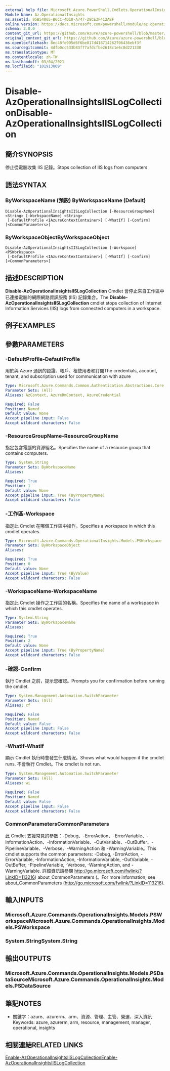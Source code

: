 ```yaml
---
external help file: Microsoft.Azure.PowerShell.Cmdlets.OperationalInsights.dll-Help.xml
Module Name: Az.OperationalInsights
ms.assetid: 95B54065-B6CC-4D10-A747-28CE3F412ABF
online version: https://docs.microsoft.com/powershell/module/az.operationalinsights/disable-azoperationalinsightsiislogcollection
schema: 2.0.0
content_git_url: https://github.com/Azure/azure-powershell/blob/master/src/OperationalInsights/OperationalInsights/help/Disable-AzOperationalInsightsIISLogCollection.md
original_content_git_url: https://github.com/Azure/azure-powershell/blob/master/src/OperationalInsights/OperationalInsights/help/Disable-AzOperationalInsightsIISLogCollection.md
ms.openlocfilehash: 8ec48fe995d6f6be817d418714262706436ebf3f
ms.sourcegitcommit: 4dfb0cc533b83f77afdcfbe2618c1e6c8d221330
ms.translationtype: MT
ms.contentlocale: zh-TW
ms.lasthandoff: 03/04/2021
ms.locfileid: "101913809"
---
```

# <span data-ttu-id="b7de5-101">Disable-AzOperationalInsightsIISLogCollection</span><span class="sxs-lookup"><span data-stu-id="b7de5-101">Disable-AzOperationalInsightsIISLogCollection</span></span>

## <span data-ttu-id="b7de5-102">簡介</span><span class="sxs-lookup"><span data-stu-id="b7de5-102">SYNOPSIS</span></span>
<span data-ttu-id="b7de5-103">停止從電腦收集 IIS 記錄。</span><span class="sxs-lookup"><span data-stu-id="b7de5-103">Stops collection of IIS logs from computers.</span></span>

## <span data-ttu-id="b7de5-104">語法</span><span class="sxs-lookup"><span data-stu-id="b7de5-104">SYNTAX</span></span>

### <span data-ttu-id="b7de5-105">ByWorkspaceName (預設) </span><span class="sxs-lookup"><span data-stu-id="b7de5-105">ByWorkspaceName (Default)</span></span>
```
Disable-AzOperationalInsightsIISLogCollection [-ResourceGroupName] <String> [-WorkspaceName] <String>
 [-DefaultProfile <IAzureContextContainer>] [-WhatIf] [-Confirm] [<CommonParameters>]
```

### <span data-ttu-id="b7de5-106">ByWorkspaceObject</span><span class="sxs-lookup"><span data-stu-id="b7de5-106">ByWorkspaceObject</span></span>
```
Disable-AzOperationalInsightsIISLogCollection [-Workspace] <PSWorkspace>
 [-DefaultProfile <IAzureContextContainer>] [-WhatIf] [-Confirm] [<CommonParameters>]
```

## <span data-ttu-id="b7de5-107">描述</span><span class="sxs-lookup"><span data-stu-id="b7de5-107">DESCRIPTION</span></span>
<span data-ttu-id="b7de5-108">**Disable-AzOperationalInsightsIISLogCollection** Cmdlet 會停止來自工作區中已連接電腦的網際網路資訊服務 (IIS) 記錄集合。</span><span class="sxs-lookup"><span data-stu-id="b7de5-108">The **Disable-AzOperationalInsightsIISLogCollection** cmdlet stops collection of Internet Information Services (IIS) logs from connected computers in a workspace.</span></span>

## <span data-ttu-id="b7de5-109">例子</span><span class="sxs-lookup"><span data-stu-id="b7de5-109">EXAMPLES</span></span>

## <span data-ttu-id="b7de5-110">參數</span><span class="sxs-lookup"><span data-stu-id="b7de5-110">PARAMETERS</span></span>

### <span data-ttu-id="b7de5-111">-DefaultProfile</span><span class="sxs-lookup"><span data-stu-id="b7de5-111">-DefaultProfile</span></span>
<span data-ttu-id="b7de5-112">用於與 Azure 通訊的認證、帳戶、租使用者和訂閱</span><span class="sxs-lookup"><span data-stu-id="b7de5-112">The credentials, account, tenant, and subscription used for communication with azure</span></span>

```yaml
Type: Microsoft.Azure.Commands.Common.Authentication.Abstractions.Core.IAzureContextContainer
Parameter Sets: (All)
Aliases: AzContext, AzureRmContext, AzureCredential

Required: False
Position: Named
Default value: None
Accept pipeline input: False
Accept wildcard characters: False
```

### <span data-ttu-id="b7de5-113">-ResourceGroupName</span><span class="sxs-lookup"><span data-stu-id="b7de5-113">-ResourceGroupName</span></span>
<span data-ttu-id="b7de5-114">指定包含電腦的資源組名。</span><span class="sxs-lookup"><span data-stu-id="b7de5-114">Specifies the name of a resource group that contains computers.</span></span>

```yaml
Type: System.String
Parameter Sets: ByWorkspaceName
Aliases:

Required: True
Position: 1
Default value: None
Accept pipeline input: True (ByPropertyName)
Accept wildcard characters: False
```

### <span data-ttu-id="b7de5-115">-工作區</span><span class="sxs-lookup"><span data-stu-id="b7de5-115">-Workspace</span></span>
<span data-ttu-id="b7de5-116">指定此 Cmdlet 在哪個工作區中操作。</span><span class="sxs-lookup"><span data-stu-id="b7de5-116">Specifies a workspace in which this cmdlet operates.</span></span>

```yaml
Type: Microsoft.Azure.Commands.OperationalInsights.Models.PSWorkspace
Parameter Sets: ByWorkspaceObject
Aliases:

Required: True
Position: 0
Default value: None
Accept pipeline input: True (ByValue)
Accept wildcard characters: False
```

### <span data-ttu-id="b7de5-117">-WorkspaceName</span><span class="sxs-lookup"><span data-stu-id="b7de5-117">-WorkspaceName</span></span>
<span data-ttu-id="b7de5-118">指定此 Cmdlet 操作之工作區的名稱。</span><span class="sxs-lookup"><span data-stu-id="b7de5-118">Specifies the name of a workspace in which this cmdlet operates.</span></span>

```yaml
Type: System.String
Parameter Sets: ByWorkspaceName
Aliases:

Required: True
Position: 2
Default value: None
Accept pipeline input: True (ByPropertyName)
Accept wildcard characters: False
```

### <span data-ttu-id="b7de5-119">-確認</span><span class="sxs-lookup"><span data-stu-id="b7de5-119">-Confirm</span></span>
<span data-ttu-id="b7de5-120">執行 Cmdlet 之前，提示您確認。</span><span class="sxs-lookup"><span data-stu-id="b7de5-120">Prompts you for confirmation before running the cmdlet.</span></span>

```yaml
Type: System.Management.Automation.SwitchParameter
Parameter Sets: (All)
Aliases: cf

Required: False
Position: Named
Default value: False
Accept pipeline input: False
Accept wildcard characters: False
```

### <span data-ttu-id="b7de5-121">-WhatIf</span><span class="sxs-lookup"><span data-stu-id="b7de5-121">-WhatIf</span></span>
<span data-ttu-id="b7de5-122">顯示 Cmdlet 執行時會發生什麼情況。</span><span class="sxs-lookup"><span data-stu-id="b7de5-122">Shows what would happen if the cmdlet runs.</span></span>
<span data-ttu-id="b7de5-123">不會執行 Cmdlet。</span><span class="sxs-lookup"><span data-stu-id="b7de5-123">The cmdlet is not run.</span></span>

```yaml
Type: System.Management.Automation.SwitchParameter
Parameter Sets: (All)
Aliases: wi

Required: False
Position: Named
Default value: False
Accept pipeline input: False
Accept wildcard characters: False
```

### <span data-ttu-id="b7de5-124">CommonParameters</span><span class="sxs-lookup"><span data-stu-id="b7de5-124">CommonParameters</span></span>
<span data-ttu-id="b7de5-125">此 Cmdlet 支援常見的參數：-Debug、-ErrorAction、-ErrorVariable、-InformationAction、-InformationVariable、-OutVariable、-OutBuffer、-PipelineVariable、-Verbose、-WarningAction 和 -WarningVariable。</span><span class="sxs-lookup"><span data-stu-id="b7de5-125">This cmdlet supports the common parameters: -Debug, -ErrorAction, -ErrorVariable, -InformationAction, -InformationVariable, -OutVariable, -OutBuffer, -PipelineVariable, -Verbose, -WarningAction, and -WarningVariable.</span></span> <span data-ttu-id="b7de5-126">詳細資訊請參閱 http://go.microsoft.com/fwlink/?LinkID=113216) about_CommonParameters (。</span><span class="sxs-lookup"><span data-stu-id="b7de5-126">For more information, see about_CommonParameters (http://go.microsoft.com/fwlink/?LinkID=113216).</span></span>

## <span data-ttu-id="b7de5-127">輸入</span><span class="sxs-lookup"><span data-stu-id="b7de5-127">INPUTS</span></span>

### <span data-ttu-id="b7de5-128">Microsoft.Azure.Commands.OperationalInsights.Models.PSWorkspace</span><span class="sxs-lookup"><span data-stu-id="b7de5-128">Microsoft.Azure.Commands.OperationalInsights.Models.PSWorkspace</span></span>

### <span data-ttu-id="b7de5-129">System.String</span><span class="sxs-lookup"><span data-stu-id="b7de5-129">System.String</span></span>

## <span data-ttu-id="b7de5-130">輸出</span><span class="sxs-lookup"><span data-stu-id="b7de5-130">OUTPUTS</span></span>

### <span data-ttu-id="b7de5-131">Microsoft.Azure.Commands.OperationalInsights.Models.PSDataSource</span><span class="sxs-lookup"><span data-stu-id="b7de5-131">Microsoft.Azure.Commands.OperationalInsights.Models.PSDataSource</span></span>

## <span data-ttu-id="b7de5-132">筆記</span><span class="sxs-lookup"><span data-stu-id="b7de5-132">NOTES</span></span>
* <span data-ttu-id="b7de5-133">關鍵字：azure、azurerm、arm、資源、管理、主管、營運、深入資訊</span><span class="sxs-lookup"><span data-stu-id="b7de5-133">Keywords: azure, azurerm, arm, resource, management, manager, operational, insights</span></span>

## <span data-ttu-id="b7de5-134">相關連結</span><span class="sxs-lookup"><span data-stu-id="b7de5-134">RELATED LINKS</span></span>

[<span data-ttu-id="b7de5-135">Enable-AzOperationalInsightsIISLogCollection</span><span class="sxs-lookup"><span data-stu-id="b7de5-135">Enable-AzOperationalInsightsIISLogCollection</span></span>](./Enable-AzOperationalInsightsIISLogCollection.md)


